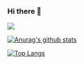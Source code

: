 ### Hi there 👋
![](https://visitor-badge.glitch.me/badge?page_id=xieww.readme)

[![Anurag's github stats](https://github-readme-stats.vercel.app/api?username=xieww&show_icons=true&theme=radical&count_private=true&&bg_color=120,fa709a,fee140&title_color=fff&text_color=fff)](https://github.com/xieww)

[![Top Langs](https://github-readme-stats.vercel.app/api/top-langs/?username=xieww)](https://github.com/xieww)


<!--
**xieww/xieww** is a ✨ _special_ ✨ repository because its `README.md` (this file) appears on your GitHub profile.

Here are some ideas to get you started:

- 🔭 I’m currently working on ...
- 🌱 I’m currently learning ...
- 👯 I’m looking to collaborate on ...
- 🤔 I’m looking for help with ...
- 💬 Ask me about ...
- 📫 How to reach me: ...
- 😄 Pronouns: ...
- ⚡ Fun fact: ...
-->
